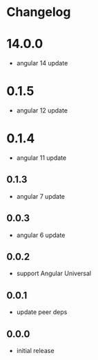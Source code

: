 # Changelog

# 14.0.0
- angular 14 update

# 0.1.5
- angular 12 update

# 0.1.4
- angular 11 update

## 0.1.3
- angular 7 update

## 0.0.3
- angular 6 update

## 0.0.2
- support Angular Universal

## 0.0.1
- update peer deps

## 0.0.0
- initial release